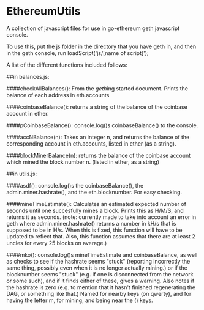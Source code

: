 # EthereumUtils
A collection of javascript files for use in go-ethereum geth javascript console.

To use this, put the js folder in the directory that you have geth in, and then in the geth console, run loadScript('js/[name of script]');

A list of the different functions included follows:

##in balances.js:

####checkAllBalances():
From the *geth*ing started document. Prints the balance of each address in eth.accounts

####coinbaseBalance():
returns a string of the balance of the coinbase account in ether.

####pCoinbaseBalance():
console.log()s coinbaseBalance() to the console.

####accNBalance(n):
Takes an integer n, and returns the balance of the corresponding account in eth.accounts, listed in ether (as a string).

####blockMinerBalance(n):
returns the balance of the coinbase account which mined the block number n. (listed in ether, as a string)

##in utils.js:

####asdf():
console.log()s the coinbaseBalance(), the admin.miner.hashrate(), and the eth.blocknumber. For easy checking.

####mineTimeEstimate():
Calculates an estimated expected number of seconds until one succesfully mines a block. Prints this as H/M/S, and returns it as seconds.
(note: currently made to take into account an error in geth where admin.miner.hashrate() returns a number in kH/s that is supposed to be in H/s. When this is fixed, this function will have to be updated to reflect that. Also, this function assumes that there are at least 2 uncles for every 25 blocks on average.)

####mko():
console.log()s mineTimeEstimate and coinbaseBalance, as well as checks to see if the hashrate seems "stuck" (reporting incorrectly the same thing, possibly even when it is no longer actually mining.) or if the blocknumber seems "stuck" (e.g. if one is disconnected from the network or some such), and if it finds either of these, gives a warning. Also notes if the hashrate is zero (e.g. to mention that it hasn't finished regenerating the DAG, or something like that.) 
Named for nearby keys (on qwerty), and for having the letter m, for mining, and being near the () keys.
